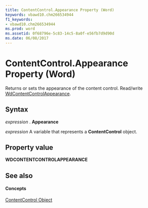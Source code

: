 ```yaml
---
title: ContentControl.Appearance Property (Word)
keywords: vbawd10.chm266534944
f1_keywords:
- vbawd10.chm266534944
ms.prod: word
ms.assetid: 0f68796e-5c83-14c5-8a0f-e56fb7d9d90d
ms.date: 06/08/2017
---
```



# ContentControl.Appearance Property (Word)

Returns or sets the appearance of the content control. Read/write [WdContentControlAppearance](Word.wdcontentcontrolappearance.md).


## Syntax

 _expression_ . **Appearance**

 _expression_ A variable that represents a **ContentControl** object.


## Property value

 **WDCONTENTCONTROLAPPEARANCE**


## See also


#### Concepts


[ContentControl Object](Word.ContentControl.md)

